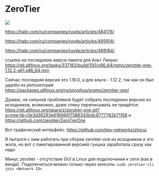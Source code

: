 # ZeroTier

![](https://www.zerotier.com/wp-content/uploads/2025/01/Default-OG-Image.jpg)

https://habr.com/ru/companies/ruvds/articles/484178/

https://habr.com/ru/companies/ruvds/articles/485914/

https://habr.com/ru/companies/ruvds/articles/488184/


ссылка на последнюю версю пакета для Альт Линукс https://git.altlinux.org/tasks/337183/build/100/x86_64/rpms/zerotier-one-1.12.2-alt1.x86_64.rpm

Сейчас последняя версия это 1.16.0, а для альта - 1.12.2, так как он был удалён из репозитория https://packages.altlinux.org/ru/sisyphus/srpms/zerotier-one/

Думаю, не сильной проблемой будет собрать последнюю версию из исходников, возможно, даже спеку переписывать не придётся: https://git.altlinux.org/gears/z/zerotier-one.git?a=tree;hb=0e3d36293e616990f7386343b4c6777782b71158 и https://github.com/zerotier/ZeroTierOne


Вот графический интерфейс: https://github.com/key-networks/ztncui

Я пытался с ним работать при сборке zerotier-one из исходников и это жопа, но вот с пакетированной версией гуишка заработала сразу как надо

Минус zerotier - отсутствие GUI в Linux для подключения к сети (как в винде). Подключиться можно только через консоль: `sudo zerotier-cli join <Network ID>`